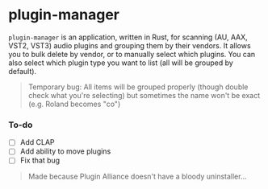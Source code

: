 # plugin-manager

`plugin-manager` is an application, written in Rust, for scanning (AU, AAX, VST2, VST3) audio plugins and grouping them by their vendors. It allows you to bulk delete by vendor, or to manually select which plugins. You can also select which plugin type you want to list (all will be grouped by default).

> Temporary bug: All items will be grouped properly (though double check what you're selecting) but sometimes the name won't be exact (e.g. Roland becomes "co")

### To-do

- [ ] Add CLAP
- [ ] Add ability to move plugins
- [ ] Fix that bug

> Made because Plugin Alliance doesn't have a bloody uninstaller...